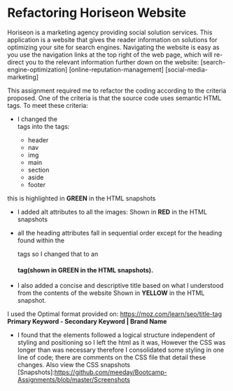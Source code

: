 # **Refactoring Horiseon Website**

Horiseon is a marketing agency providing social solution services. 
This application is a website that gives the reader information on solutions for optimizing your site for search engines. 
Navigating the website is easy as you use the navigation links at the top right of the web page,
which will re-direct you to the relevant information further down on the website:
[search-engine-optimization]
[online-reputation-management]
[social-media-marketing]

This assignment required me to refactor the coding according to the criteria proposed. 
One of the criteria is that the source code uses semantic HTML tags. 
To meet these criteria:

* I changed the <div> tags into the tags:
  * header
  * nav
  * img
  * main
  * section
  * aside
  * footer

this is highlighted in **GREEN** in the HTML snapshots

* I added alt attributes to all the images: Shown in **RED** in the HTML snapshots

*	all the heading attributes fall in sequential order except for the heading found within the <footer> tags so I changed that to an <h4> tag(shown in **GREEN** in the HTML snapshots).

* I also added a concise and descriptive title based on what I understood from the contents of the website Shown in **YELLOW** in the HTML snapshot. 

I used the Optimal format provided on: https://moz.com/learn/seo/title-tag  
**Primary Keyword - Secondary Keyword | Brand Name**



*	I found that the elements followed a logical structure independent of styling and positioning so I left the html as it was, 
However the CSS was longer than was necessary therefore I consolidated some styling in one line of code; 
there are comments on the CSS file that detail these changes. Also view the CSS snapshots
[Snapshots]:https://github.com/meeday/Bootcamp-Assignments/blob/master/Screenshots





